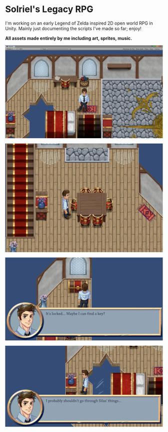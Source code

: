 # Solriel's Legacy RPG
I'm working on an early Legend of Zelda inspired 2D open world RPG in Unity. Mainly just documenting the scripts I've made so far; enjoy!

__All assets made entirely by me including art, sprites, music.__

![alt text](https://raw.githubusercontent.com/gabriellemadden/LegacyRPG/master/Screen%20Shot%202019-10-15%20at%2011.01.16%20PM.png)

![alt text](https://raw.githubusercontent.com/gabriellemadden/LegacyRPG/master/Screen%20Shot%202019-10-15%20at%2011.11.51%20PM.png)

![alt_text](https://raw.githubusercontent.com/gabriellemadden/Legacy-RPG/master/Screenshots/Screen%20Shot%202020-02-10%20at%208.31.21%20PM.png)

![alt_text](https://raw.githubusercontent.com/gabriellemadden/Legacy-RPG/master/Screenshots/Screen%20Shot%202020-02-10%20at%208.31.55%20PM.png)
